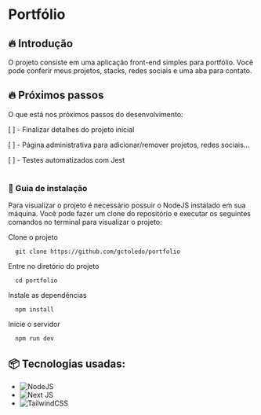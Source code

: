 # Portfólio

## 🔥 Introdução

O projeto consiste em uma aplicação front-end simples para portfólio. Você pode conferir meus projetos, stacks, redes sociais e uma aba para contato.

## 🔥 Próximos passos

O que está nos próximos passos do desenvolvimento:

[ ] - Finalizar detalhes do projeto inicial

[ ] - Página administrativa para adicionar/remover projetos, redes sociais...

[ ] - Testes automatizados com Jest

#

### 🔨 Guia de instalação

Para visualizar o projeto é necessário possuir o NodeJS instalado em sua máquina. Você pode fazer um clone do repositório e executar os seguintes comandos no terminal para visualizar o projeto:

Clone o projeto

```
  git clone https://github.com/gctoledo/portfolio
```

Entre no diretório do projeto

```
  cd portfolio
```

Instale as dependências

```
  npm install
```

Inicie o servidor

```
  npm run dev
```

## 📦 Tecnologias usadas:

- ![NodeJS](https://img.shields.io/badge/node.js-6DA55F?style=for-the-badge&logo=node.js&logoColor=white)
- ![Next JS](https://img.shields.io/badge/Next-black?style=for-the-badge&logo=next.js&logoColor=white)
- ![TailwindCSS](https://img.shields.io/badge/tailwindcss-%2338B2AC.svg?style=for-the-badge&logo=tailwind-css&logoColor=white)
